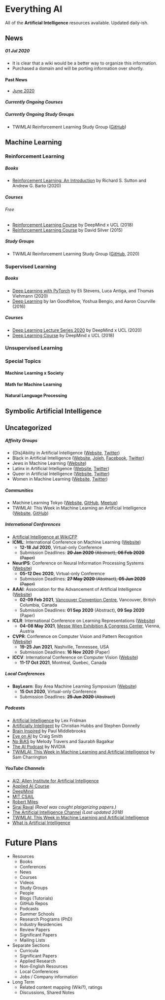 # Everything AI
All of the **Artificial Intelligence** resources available. Updated daily-ish.

## News

##### 01 Jul 2020

- It is clear that a wiki would be a better way to organize this information.
- Purchased a domain and will be porting information over shortly.

#### Past News

- [June 2020](https://github.com/aenrichus/Everything-AI/blob/master/Past-News/202006.md)

##### Currently Ongoing Courses

##### Currently Ongoing Study Groups

- TWIMLAI Reinforcement Learning Study Group ([GitHub](https://github.com/TWIML/RL_Study_Group))

## Machine Learning

### Reinforcement Learning

##### Books

- [Reinforcement Learning: An Introduction](http://incompleteideas.net/book/the-book-2nd.html) by Richard S. Sutton and Andrew G. Barto (2020)

##### Courses

###### Free

- [Reinforcement Learning Course](https://www.youtube.com/playlist?list=PLqYmG7hTraZBKeNJ-JE_eyJHZ7XgBoAyb) by DeepMind x UCL (2018)
- [Reinforcement Learning Course](https://www.youtube.com/playlist?list=PLqYmG7hTraZDM-OYHWgPebj2MfCFzFObQ) by David Silver (2015)

##### Study Groups

- TWIMLAI Reinforcement Learning Study Group ([GitHub](https://github.com/TWIML/RL_Study_Group), 2020)

### Supervised Learning

##### Books

- [Deep Learning with PyTorch](https://pytorch.org/deep-learning-with-pytorch) by Eli Stevens, Luca Antiga, and Thomas Viehmann (2020)
- [Deep Learning](http://www.deeplearningbook.org/) by Ian Goodfellow, Yoshua Bengio, and Aaron Courville (2016)

##### Courses

- [Deep Learning Lecture Series 2020](https://www.youtube.com/playlist?list=PLqYmG7hTraZCDxZ44o4p3N5Anz3lLRVZF) by DeepMind x UCL (2020)
- [Deep Learning Course](https://www.youtube.com/playlist?list=PLqYmG7hTraZCkftCvihsG2eCTH2OyGScc) by DeepMind x UCL (2018)

### Unsupervised Learning

### Special Topics

#### Machine Learning x Society

#### Math for Machine Learning

#### Natural Language Processing

## Symbolic Artificial Intelligence

## Uncategorized

##### Affinity Groups

- {Dis}Ability in Artificial Intelligence ([Website](https://elesa.github.io/ability_in_AI/), [Twitter](https://twitter.com/AiDisability))
- Black in Artificial Intelligence ([Website](https://blackinai.github.io/), [Joleh](https://blackinai.joleh.com/), [Facebook](https://www.facebook.com/blackinai/), [Twitter](https://twitter.com/black_in_ai))
- Jews in Machine Learning ([Website](https://www.cs.bgu.ac.il/~mlt142/JIML?format=standalone))
- Latinx in Artificial Intelligence ([Website](http://www.latinxinai.org/), [Twitter](https://twitter.com/_LXAI))
- Queer in Artificial Intelligence ([Website](https://sites.google.com/view/queer-in-ai/home), [Twitter](https://twitter.com/QueerinAI))
- Women in Machine Learning ([Website](https://wimlworkshop.org/), [Twitter](https://twitter.com/WiMLworkshop))

##### Communities

- Machine Learning Tokyo ([Website](https://mltokyo.ai/), [GitHub](https://github.com/Machine-Learning-Tokyo), [Meetup](https://www.meetup.com/Machine-Learning-Tokyo/))
- TWIMLAI: This Week in Machine Learning an Artificial Intelligence ([Website](https://twimlai.com/community/), [GitHub](https://github.com/TWIML))

##### International Conferences

- [Artificial Intelligence at WikiCFP](http://www.wikicfp.com/cfp/call?conference=artificial%20intelligence&skip=1)
- **ICML**: International Conference on Machine Learning ([Website](https://icml.cc/))
  - **12-18 Jul 2020**, Virtual-only Conference
  - Submission Deadlines: ~~**20 Jan 2020** (Abstract), **06 Feb 2020** (Paper)~~
- **NeurIPS**: Conference on Neural Information Processing Systems ([Website](https://neurips.cc/))
  - **05-12 Dec 2020**, Virtual-only Conference
  - Submission Deadlines: ~~**27 May 2020** (Abstract), **05 Jun 2020** (Paper)~~
- **AAAI**: Association for the Advancement of Artificial Intelligence ([Website](https://aaai.org/Conferences/AAAI-21/))
  - **02-09 Feb 2021**, [Vancouver Convention Centre](https://www.google.com/maps/place/Vancouver+Convention+Centre/@49.2886976,-123.111228,15z/data=!4m2!3m1!1s0x0:0xd3c5f7bc5d72768d?sa=X&ved=2ahUKEwjd56q0oKXqAhXLoHIEHQusCAIQ_BIwE3oECBkQCA), Vancouver, British Columbia, Canada
  - Submission Deadlines: **01 Sep 2020** (Abstract), **09 Sep 2020** (Paper)
- **ICLR**: International Conference on Learning Representations ([Website](https://iclr.cc/))
  - **04-08 May 2021**, [Messe Wien Exhibition & Congress Center](https://www.google.com/maps/place/Messe+Wien+Exhibition+Congress+Center/@48.2173602,16.407532,15z/data=!4m5!3m4!1s0x0:0x51b94dc6a5158516!8m2!3d48.2173602!4d16.407532), Vienna, Austria
- **CVPR**: Conference on Computer Vision and Pattern Recognition ([Website](http://cvpr2021.thecvf.com/))
  - **19-25 Jun 2021**, Nashville, Tennessee, USA
  - Submission Deadlines: **16 Nov 2020** (Paper)
- **ICCV**: International Conference on Computer Vision ([Website](http://iccv2021.thecvf.com/home))
  - **11-17 Oct 2021**, Montreal, Quebec, Canada

##### Local Conferences

- **BayLearn**: Bay Area Machine Learning Symposium ([Website](http://www.baylearn.org/))
  - **15 Oct 2020**, Virtual-only Conference
  - Submission Deadlines: ~~**25 Jun 2020** (Abstract)~~

##### Podcasts

- [Artificial Intelligence](https://lexfridman.com/ai/) by Lex Fridman
- [Artificially Intelligent](https://artificiallyintelligent.libsyn.com) by Christian Hubbs and Stephen Donnelly
- [Brain Inspired](https://braininspired.co/podcast/) by Paul Middlebrooks
- [Eye on AI](https://aneyeonai.libsyn.com) by Craig Smith
- [No BiAS](https://content.alegion.com/podcast?hsLang=en) by Melody Travers and Saurabh Bagalkar
- [The AI Podcast](https://blogs.nvidia.com/blog/category/deep-learning/the-ai-podcast/) by NVIDIA
- [TWIMLAI: This Week in Machine Learning and Artificial Intelligence](https://twimlai.com/) by Sam Charrington

##### YouTube Channels

- [AI2: Allen Institute for Artificial Intelligence](https://www.youtube.com/channel/UCEqgmyWChwvt6MFGGlmUQCQ/featured)
- [Applied AI Course](https://www.youtube.com/c/AppliedAICourse/featured)
- [DeepMind](https://www.youtube.com/channel/UCP7jMXSY2xbc3KCAE0MHQ-A)
- [MIT CSAIL](https://www.youtube.com/c/MITCSAIL/featured)
- [Robert Miles](https://www.youtube.com/c/RobertMilesAI/featured)
- [Siraj Raval](https://www.youtube.com/c/SirajRaval/featured) *(Raval was caught plaigarizing papers.)*
- [The Artificial Intelligence Channel](https://www.youtube.com/c/TheArtificialIntelligenceChannel/featured) *(Last updated 2018)*
- [TWIMLAI: This Week in Machine Learning and Artificial Intelligence](https://www.youtube.com/c/twimlai/featured)
- [What is Artificial Intelligence](https://www.youtube.com/c/WhatisArtificialIntelligence/featured)

# Future Plans

- Resources
  - Books
  - Conferences
  - News
  - Courses
  - Videos
  - Study Groups
  - People
  - Blogs (Tutorials)
  - GitHub Repos
  - Podcasts
  - Summer Schools
  - Research Programs (PhD)
  - Industry Residencies
  - Review Papers
  - Significant Papers
  - Mailing Lists
- Separate Sections
  - Curricula
  - Significant Papers
  - Applied Research
  - Non-English Resources
  - Local Conferences
  - Jobs / Company information
- Long Term
  - Related content mapping (Wiki?), ratings
  - Discussions, Shared Notes
